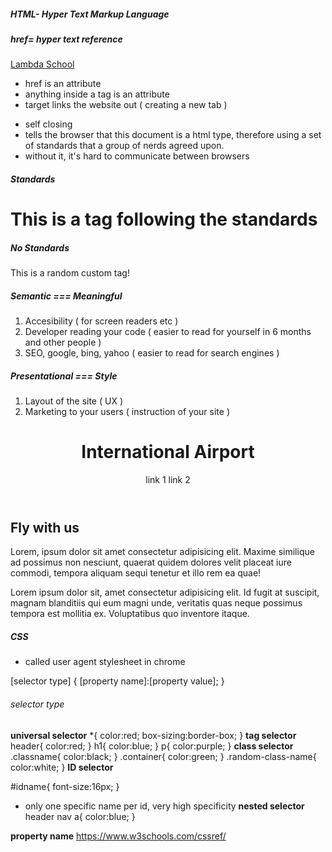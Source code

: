 ##### HTML- Hyper Text Markup Language

##### href= hyper text reference

<a href='http://lambdaschool.com/' target="_blank">Lambda School</a>

- href is an attribute
- anything inside a tag is an attribute
- target links the website out ( creating a new tab )

<!DOCTYPE html>

- self closing
- tells the browser that this document is a html type, therefore using a set of standards that a group of nerds agreed upon.
- without it, it's hard to communicate between browsers

##### Standards

<h1>This is a tag following the standards</h1>

##### No Standards

<airport>This is a random custom tag!</airport>

##### Semantic === Meaningful

1. Accesibility ( for screen readers etc )
2. Developer reading your code ( easier to read for yourself in 6 months and other people )
3. SEO, google, bing, yahoo ( easier to read for search engines )

##### Presentational === Style

1. Layout of the site ( UX )
2. Marketing to your users ( instruction of your site )

<div class='container'>
        <header>
            <h1>International Airport</h1>     <!-- shows as the first thing in google -->
            <nav>
                <a>link 1</a>
                <a>link 2</a>
            </nav>
        </header>
</div>
<section>                                     <!-- basically a semantic div -->
    <h2>Fly with us</h2>
    <p>Lorem, ipsum dolor sit amet consectetur adipisicing elit. Maxime similique ad possimus non nesciunt, quaerat quidem dolores velit placeat iure commodi, tempora aliquam sequi tenetur et illo rem ea quae!

Lorem ipsum dolor sit, amet consectetur adipisicing elit. Id fugit at suscipit, magnam blanditiis qui eum magni unde, veritatis quas neque possimus tempora est mollitia ex. Voluptatibus quo inventore itaque.

</p>

</section>

##### CSS

- called user agent stylesheet in chrome

[selector type] {
[property name]:[property value];
}

###### selector type

**universal selector**
\*{
color:red;
box-sizing:border-box;
}
**tag selector**
header{
color:red;
}
h1{
color:blue;
}
p{
color:purple;
}
**class selector**
.classname{
color:black;
}
.container{
color:green;
}
.random-class-name{
color:white;
}
**ID selector**

#idname{
font-size:16px;
}

- only one specific name per id, very high specificity
  **nested selector**
  header nav a{
  color:blue;
  }
  <!-- selects the specific a tag that's inside a nav tag that's inside a header tag, more specific -->

**property name**
https://www.w3schools.com/cssref/
